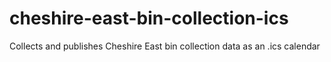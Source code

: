 # cheshire-east-bin-collection-ics
Collects and publishes Cheshire East bin collection data as an .ics calendar
